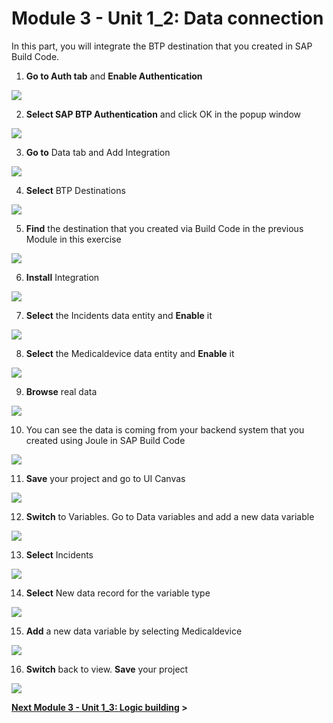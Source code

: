 # Module 3 - Unit 1_2: Data connection 

In this part, you will integrate the BTP destination that you created in SAP Build Code. 

1. **Go to Auth tab** and **Enable Authentication**

![](../screenshots/Picture10.png)

2. **Select SAP BTP Authentication** and click OK in the popup window

![](../screenshots/Picture11.png)

3. **Go to** Data tab and Add Integration

![](../screenshots/Picture12.png)

4. **Select** BTP Destinations

![](../screenshots/Picture13.png)

5. **Find** the destination that you created via Build Code in the previous Module in this exercise

![](../screenshots/Picture14.png)

6. **Install** Integration

![](../screenshots/Picture15.png)

7. **Select** the Incidents data entity and **Enable** it

![](../screenshots/Picture16.png)

8. **Select** the Medicaldevice data entity and **Enable** it

![](../screenshots/Picture17.png)

9. **Browse** real data 

![](../screenshots/Picture18.png)

10. You can see the data is coming from your backend system that you created using Joule in SAP Build Code

![](../screenshots/Picture19.png)

11. **Save** your project and go to UI Canvas

![](../screenshots/Picture20.png)

12. **Switch** to Variables. Go to Data variables and add a new data variable

![](../screenshots/Picture21.png)

13. **Select** Incidents

![](../screenshots/Picture22.png)

14. **Select** New data record for the variable type

![](../screenshots/Picture23.png)

15. **Add** a new data variable by selecting Medicaldevice

![](../screenshots/Picture24.png)

16. **Switch** back to view. **Save** your project

![](../screenshots/Picture25.png)


**[Next Module 3 - Unit 1_3: Logic building](../3_Logic%20building/Readme.md) >**
